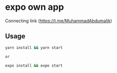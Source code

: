 # expo own app

Connecting link (https://t.me/MuhammadAbdumalik)

## Usage

```sh
yarn install && yarn start

or

expo install && expo start
```
